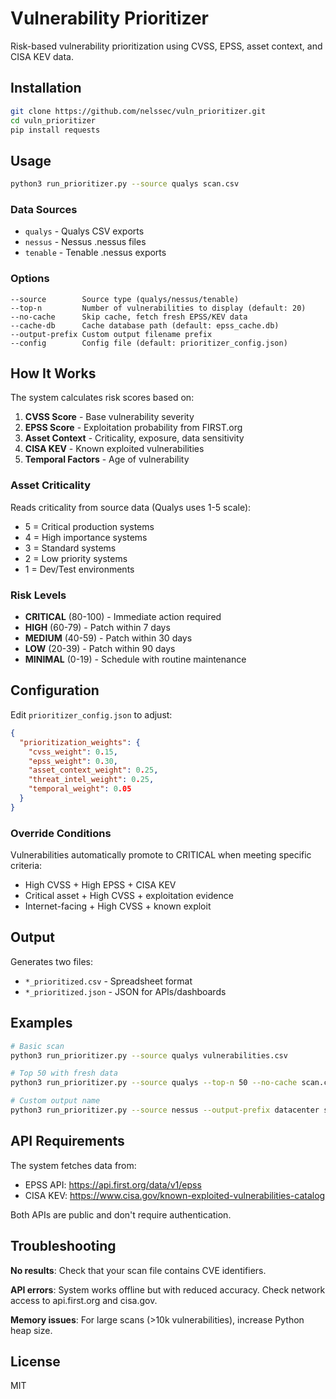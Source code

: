 # Vulnerability Prioritizer

Risk-based vulnerability prioritization using CVSS, EPSS, asset context, and CISA KEV data.

## Installation

```bash
git clone https://github.com/nelssec/vuln_prioritizer.git
cd vuln_prioritizer
pip install requests
```

## Usage

```bash
python3 run_prioritizer.py --source qualys scan.csv
```

### Data Sources

- `qualys` - Qualys CSV exports
- `nessus` - Nessus .nessus files  
- `tenable` - Tenable .nessus exports

### Options

```
--source        Source type (qualys/nessus/tenable)
--top-n         Number of vulnerabilities to display (default: 20)
--no-cache      Skip cache, fetch fresh EPSS/KEV data
--cache-db      Cache database path (default: epss_cache.db)
--output-prefix Custom output filename prefix
--config        Config file (default: prioritizer_config.json)
```

## How It Works

The system calculates risk scores based on:

1. **CVSS Score** - Base vulnerability severity
2. **EPSS Score** - Exploitation probability from FIRST.org
3. **Asset Context** - Criticality, exposure, data sensitivity
4. **CISA KEV** - Known exploited vulnerabilities
5. **Temporal Factors** - Age of vulnerability

### Asset Criticality

Reads criticality from source data (Qualys uses 1-5 scale):
- 5 = Critical production systems
- 4 = High importance systems
- 3 = Standard systems
- 2 = Low priority systems
- 1 = Dev/Test environments

### Risk Levels

- **CRITICAL** (80-100) - Immediate action required
- **HIGH** (60-79) - Patch within 7 days
- **MEDIUM** (40-59) - Patch within 30 days
- **LOW** (20-39) - Patch within 90 days
- **MINIMAL** (0-19) - Schedule with routine maintenance

## Configuration

Edit `prioritizer_config.json` to adjust:

```json
{
  "prioritization_weights": {
    "cvss_weight": 0.15,
    "epss_weight": 0.30,
    "asset_context_weight": 0.25,
    "threat_intel_weight": 0.25,
    "temporal_weight": 0.05
  }
}
```

### Override Conditions

Vulnerabilities automatically promote to CRITICAL when meeting specific criteria:
- High CVSS + High EPSS + CISA KEV
- Critical asset + High CVSS + exploitation evidence
- Internet-facing + High CVSS + known exploit

## Output

Generates two files:
- `*_prioritized.csv` - Spreadsheet format
- `*_prioritized.json` - JSON for APIs/dashboards

## Examples

```bash
# Basic scan
python3 run_prioritizer.py --source qualys vulnerabilities.csv

# Top 50 with fresh data
python3 run_prioritizer.py --source qualys --top-n 50 --no-cache scan.csv

# Custom output name
python3 run_prioritizer.py --source nessus --output-prefix datacenter scan.nessus
```

## API Requirements

The system fetches data from:
- EPSS API: https://api.first.org/data/v1/epss
- CISA KEV: https://www.cisa.gov/known-exploited-vulnerabilities-catalog

Both APIs are public and don't require authentication.

## Troubleshooting

**No results**: Check that your scan file contains CVE identifiers.

**API errors**: System works offline but with reduced accuracy. Check network access to api.first.org and cisa.gov.

**Memory issues**: For large scans (>10k vulnerabilities), increase Python heap size.

## License

MIT
